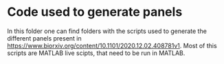 # Code used to generate panels 
In this folder one can find folders with the scripts used to generate the different panels present in https://www.biorxiv.org/content/10.1101/2020.12.02.408781v1. Most of this scripts are MATLAB live scipts, that need to be run in MATLAB.
